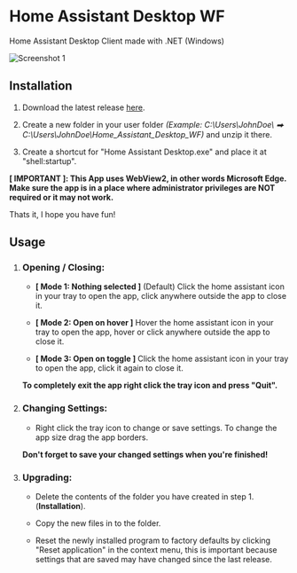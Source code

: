 # Home Assistant Desktop WF
Home Assistant Desktop Client made with .NET (Windows)

![Screenshot 1](https://cdn.leondierkes.de/images/Home_Assistant_Desktop_WF.png)

## Installation

1. Download the latest release [here]([l](https://github.com/LxonWWW/Home-Assistant-Desktop-WF/releases/)).
   
2. Create a new folder in your user folder *(Example: C:\Users\JohnDoe\ ⮕ C:\Users\JohnDoe\Home_Assistant_Desktop_WF)* and unzip it there.
   
3. Create a shortcut for "Home Assistant Desktop.exe" and place it at "shell:startup".

**[ IMPORTANT ]: This App uses WebView2, in other words Microsoft Edge. Make sure the app is in a place where administrator privileges are NOT required or it may not work.**

Thats it, I hope you have fun!

## Usage
1. ### Opening / Closing:
    - **[ Mode 1: Nothing selected ]** (Default) Click the home assistant icon in your tray to open the app, click anywhere outside the app to close it. 
       
    - **[ Mode 2: Open on hover ]** Hover the home assistant icon in your tray to open the app, hover or click anywhere outside the app to close it.
      
    - **[ Mode 3: Open on toggle ]** Click the home assistant icon in your tray to open the app, click it again to close it.

    **To completely exit the app right click the tray icon and press "Quit".**
    
2. ### Changing Settings:
   - Right click the tray icon to change or save settings. To change the app size drag the app borders.

   **Don't forget to save your changed settings when you're finished!**

4. ### Upgrading:
    - Delete the contents of the folder you have created in step 1. (**Installation**).
      
    - Copy the new files in to the folder.
      
    - Reset the newly installed program to factory defaults by clicking "Reset application" in the context menu, this is important because settings that are saved may have changed since the last release.
